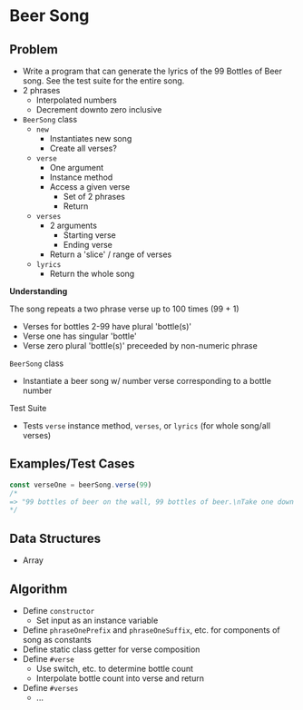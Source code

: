 # Beer Song

## Problem

- Write a program that can generate the lyrics of the 99 Bottles of Beer song. See the test suite for the entire song.
- 2 phrases
  - Interpolated numbers
  - Decrement downto zero inclusive
- `BeerSong` class
  - `new`
    - Instantiates new song
    - Create all verses?
  - `verse`
    - One argument
    - Instance method
    - Access a given verse
      - Set of 2 phrases
      - Return
  - `verses`
    - 2 arguments
      - Starting verse
      - Ending verse
    - Return a 'slice' / range of verses
  - `lyrics`
    - Return the whole song

__Understanding__

The song repeats a two phrase verse up to 100 times (99 + 1)
- Verses for bottles 2-99 have plural 'bottle(s)'
- Verse one has singular 'bottle'
- Verse zero plural 'bottle(s)' preceeded by non-numeric phrase

`BeerSong` class
- Instantiate a beer song w/ number verse corresponding to a bottle number

Test Suite
- Tests `verse` instance method, `verses`, or `lyrics` (for whole song/all verses)

## Examples/Test Cases

```js
const verseOne = beerSong.verse(99)
/*
=> "99 bottles of beer on the wall, 99 bottles of beer.\nTake one down and pass it around, 98 bottles of beer on the wall.\n";
*/
```

## Data Structures

- Array

## Algorithm

- Define `constructor`
  - Set input as an instance variable
- Define `phraseOnePrefix` and `phraseOneSuffix`, etc. for components of song as constants
- Define static class getter for verse composition
- Define `#verse`
  - Use switch, etc. to determine bottle count
  - Interpolate bottle count into verse and return
- Define `#verses`
  - ...
